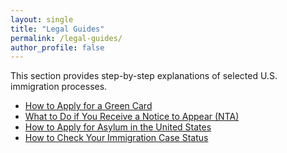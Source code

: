 ```yaml
---
layout: single
title: "Legal Guides"
permalink: /legal-guides/
author_profile: false
---
```


This section provides step-by-step explanations of selected U.S. immigration processes.

- [How to Apply for a Green Card](/legal-guides/green-card/)
- [What to Do if You Receive a Notice to Appear (NTA)](/legal-guides/notice-to-appear/)
- [How to Apply for Asylum in the United States](/legal-guides/apply-for-asylum/)
- [How to Check Your Immigration Case Status](/legal-guides/check-case-status/)